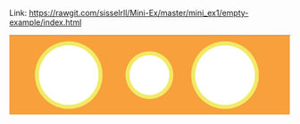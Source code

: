 Link:  https://rawgit.com/sisselrll/Mini-Ex/master/mini_ex1/empty-example/index.html

![alttext](screenshots/measuring_amplitude.png)
